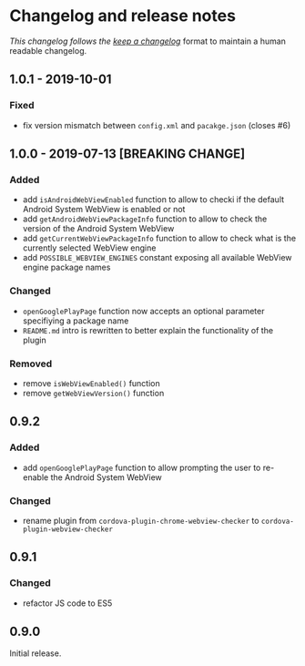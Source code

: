 # Changelog and release notes

_This changelog follows the [keep a changelog][1]_ format to maintain a human readable changelog.

## 1.0.1 - 2019-10-01

### Fixed

- fix version mismatch between `config.xml` and `pacakge.json` (closes #6)

## 1.0.0 - 2019-07-13 [BREAKING CHANGE]

### Added

- add `isAndroidWebViewEnabled` function to allow to checki if the default Android System WebView is enabled or not
- add `getAndroidWebViewPackageInfo` function to allow to check the version of the  Android System WebView
- add `getCurrentWebViewPackageInfo` function to allow to check what is the currently selected WebView engine
- add `POSSIBLE_WEBVIEW_ENGINES` constant exposing all available WebView engine package names

### Changed

- `openGooglePlayPage` function now accepts an optional parameter specifiying a package name
- `README.md` intro is rewritten to better explain the functionality of the plugin

### Removed

- remove `isWebViewEnabled()` function
- remove `getWebViewVersion()` function

## 0.9.2

### Added

- add `openGooglePlayPage` function to allow prompting the user to re-enable the Android System WebView

### Changed

- rename plugin from `cordova-plugin-chrome-webview-checker` to `cordova-plugin-webview-checker`

## 0.9.1

### Changed

- refactor JS code to ES5

## 0.9.0

Initial release.

[1]: http://keepachangelog.com/en/1.0.0/